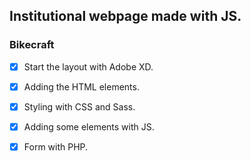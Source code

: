## Institutional webpage made with JS.

### Bikecraft

 - [x] Start the layout with Adobe XD.
 - [x] Adding the HTML elements.
 - [x] Styling with CSS and Sass.
 - [x] Adding some elements with JS.
 - [x] Form with PHP.
 
